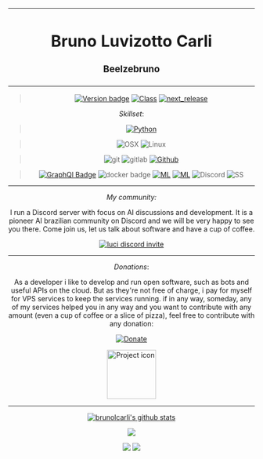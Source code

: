 <table align="center"><tr><td align="center" width="9999">

# Bruno Luvizotto Carli
### Beelzebruno
</td></tr>

</table>    

<div align="center">

> [![Version badge](https://img.shields.io/badge/version-0.3.0-silver.svg)]()
[![Class](https://img.shields.io/badge/class-software_engineer-silver.svg)]()
[![next_release](https://img.shields.io/badge/next_release-04/09-silver.svg)]()


*Skillset*:


>[![Python](https://img.shields.io/badge/main_language-python-green.svg)]()

>![OSX](https://badgen.net/badge/icon/OSX?icon=apple&label&color=black)
![Linux](https://badgen.net/badge/&#9733;/Linux?color=black)

>![git](https://badgen.net/badge/icon/git?icon=git&label&color=orange)
![gitlab](https://badgen.net/badge/icon/gitlab?icon=gitlab&label&color=orange)
[![Github](https://badgen.net/badge/icon/Github?icon=github&label&color=cyan)]()

>[![GraphQl Badge](https://badgen.net/badge/icon/graphql/pink?icon=graphql&label)]()
![docker badge](https://badgen.net/badge/icon/docker?icon=docker&label)
[![ML](https://img.shields.io/badge/AI-Machine_Learning-green.svg)]()
[![ML](https://img.shields.io/badge/AI-NLP-yellow.svg)]()
![Discord](https://badgen.net/badge/icon/discord_bots?icon=discord&label&color=purple)
![SS](https://badgen.net/badge/icon/shellscript?icon=terminal&label&color=black)

<hr />

*My community:*

I run a Discord server with focus on AI discussions and development. It is a pioneer AI brazilian community on Discord and we will be very happy to see you there. Come join us, let us talk about software and have a cup of coffee. 

[![luci discord invite](https://images-ext-1.discordapp.net/external/R7TLwQMlKvsfpY1HWRweTUJ3J_Jb_1uaVGsKYNo6wQo/https/i.ibb.co/BK4nwVw/luci-nvt.gif)](https://discord.gg/kmSxzWG)

<hr />

*Donations*:

As a developer i like to develop and run open software, such as bots and useful APIs on the cloud. But as they're not free of charge, i pay for myself for VPS services to keep the services running. 
if in any way, someday, any of my services helped you in any way and you want to contribute with any amount (even a cup of coffee or a slice of pizza), feel free to contribute with any donation:

[![Donate](https://badgen.net/badge/icon/buymeacoffee?icon=buymeacoffee&label)](https://www.paypal.com/cgi-bin/webscr?cmd=_donations&business=PPYA5P239NRML&currency_code=USD&source=url)



<img src="https://images-wixmp-ed30a86b8c4ca887773594c2.wixmp.com/f/f96504f4-de0b-4e1a-9f8a-23cf3113f2c0/dcojb8h-708d3b86-c11c-4a4a-8094-c8113fd52a7e.gif?token=eyJ0eXAiOiJKV1QiLCJhbGciOiJIUzI1NiJ9.eyJzdWIiOiJ1cm46YXBwOiIsImlzcyI6InVybjphcHA6Iiwib2JqIjpbW3sicGF0aCI6IlwvZlwvZjk2NTA0ZjQtZGUwYi00ZTFhLTlmOGEtMjNjZjMxMTNmMmMwXC9kY29qYjhoLTcwOGQzYjg2LWMxMWMtNGE0YS04MDk0LWM4MTEzZmQ1MmE3ZS5naWYifV1dLCJhdWQiOlsidXJuOnNlcnZpY2U6ZmlsZS5kb3dubG9hZCJdfQ.Zjq4QngUjoh0qPyS_FliQW3b7GqTJytUqIqaLw1tHwM" align="center" width="100" alt="Project icon">

<hr />

[![brunolcarli's github stats](https://github-readme-stats.vercel.app/api?username=brunolcarli&theme=tokyonight)](https://github.com/anuraghazra/github-readme-stats)

![](https://github-profile-trophy.vercel.app/?username=brunolcarli&theme=dracula)

![](https://images.youracclaim.com/size/110x110/images/53caf8cc-b5e9-4424-b4a7-7b069fa13db4/Machine_Learning_with_Python.png)
![](https://images.youracclaim.com/size/110x110/images/f4f08b45-aa38-4242-8b05-dcdac6811504/Deep_Learning_Essentials.png)

</div>
